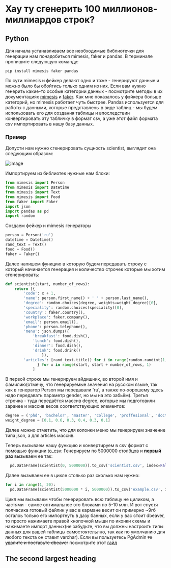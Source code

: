 # Хаy ту сгенерить 100 миллионов-миллиардов строк?
## Python
Для начала устанавливаем все необходимые библиотечки для генерации нам понадобиться mimesis, faker и pandas.
В терминале пропишите следующую команду:
```
pip install mimesis faker pandas
```
По сути mimesis и фейкер делают одно и тоже - генерируют данные и можно было бы обойтись только одним из них.
Если вам нужно генерить какие-то особые категории данных - посмотрите методы в их документациях [mimesis](https://mimesis.name/en/latest/api.html) и [faker](https://faker.readthedocs.io/en/master/providers.html). Как мне показалось у фэйкера больше категорий, но mimesis работает чуть быстрее.
Pandas используется для работы с данными, которые представлены в виде таблиц - мы будем использовать его для создания таблицы и впоследствии конвертировать эту табличку в формат csv, а уже этот файл формата csv импортировать в нашу базу данных.

### Пример
Допусти нам нужно сгенерировать сущность scientist, выглядит она следующим образом:

![image](https://user-images.githubusercontent.com/55802440/204097408-92e680bd-3111-41ed-9728-5c28c2a36054.png)

Импортируем из библиотек нужные нам блоки:
```python
from mimesis import Person
from mimesis import Datetime
from mimesis import Text
from mimesis import Food
from faker import Faker
import json
import pandas as pd
import random
```
Создаем фейкер и mimesis генераторы
```python
person = Person('ru')
datetime = Datetime()
rand_text = Text()
food = Food()
faker = Faker()
```
Далее напишем функцию в которую будем передавать строку с который начинается генерация и количество строчек которые мы хотим сгенерировать:
```python
def scientist(start, number_of_rows):
    return [{
        'code': x + 1,
        'name': person.first_name() + ' ' + person.last_name(),
        'degree': random.choices(degree, weights=weight_degree)[0],
        'speciality': random.choices(speciality)[0],
        'country': faker.country(),
        'workplace': faker.company(),
        'email': person.email(),
        'phone': person.telephone(),
        'menu': json.dumps({
            'breakfast': food.dish(),
            'lunch': food.dish(),
            'dinner': food.dish(),
            'drink': food.drink()
                }),
        'articles': [rand_text.title() for i in range(random.randint(1, 10))],
              } for x in range(start, start + number_of_rows, 1)
            ]
```
В первой строке мы генерируем айдишник, во второй имя и фамилию(отмечу, что генерируемые значения на русском языке, так как в генератор Person мы передавали 'ru', а также
по-хорошему здесь надо передавать параметр gender, но мы на это забьём). Третья строчка - туда передаётся массив degree, которые мы подготовили заранее и массив весов соответствующих элементов:
```python
degree = ('phd', 'bachelor', 'master', 'college', 'proffesional', 'doctoral')
weight_degree = [0.1, 0.6, 0.3, 0.4, 0.3, 0.1]
```
Далее можно отметить, что для колонки меню мы генерируем значение типа json, а для articles массив.

Теперь вызываем нашу функцию и конвертируем в csv формат с помощью функции [to_csv](https://pandas.pydata.org/docs/reference/api/pandas.DataFrame.to_csv.html):
Генерируем по 5000000 столбцов и **первый раз** вызываем ее так:
```python
  pd.DataFrame(scientist(0, 5000000)).to_csv('scientist.csv', index=False)
```
Далее вызываем ее в цикле столько раз сколько нам нужно:
```python
for i in range(1, 20):
  pd.DataFrame(scientist(5000000 * i, 5000000)).to_csv('example.csv', index=False, mode='a', header=False)
```
Цикл мы вызываем чтобы генерировать всю таблицу не циликом, а частями - самое оптимальное это блоками по 5-10 млн.
И вот спустя полчасика готовый файлик у вас в кармане весит он примерно ~9гб осталоь только его импортнуть в дазу банных, если у вас стоит dbeaver, то просто нажимаете правой кнопочкой мыши по иконки схемы и нажимаете импорт данных(не забудьте, что вы должны настроить типы данных для вашей таблицы самостоятельлно, так как по умолчанию для любого текста он ставит varchar).
Если вы пользуетесь PgAdmin ~~то удалите и поставьте dbeaver~~ посмотрите этот [гайд](https://hevodata.com/learn/pgadmin-import-csv/)


## The second largest heading
